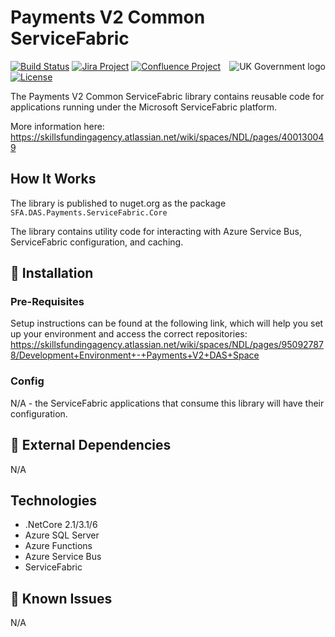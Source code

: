 # Payments V2 Common ServiceFabric

<img src="https://avatars.githubusercontent.com/u/9841374?s=200&v=4" align="right" alt="UK Government logo">

[![Build Status](https://dev.azure.com/sfa-gov-uk/DCT/_apis/build/status/GitHub/NuGet%20Packages/DAS-Payments-V2-Common-ServiceFabric/SkillsFundingAgency.das-payments-v2-common-servicefabric?branchName=main)](https://dev.azure.com/sfa-gov-uk/DCT/_apis/build/status/GitHub/NuGet%20Packages/DAS-Payments-V2-Common-ServiceFabric/SkillsFundingAgency.das-payments-v2-common-servicefabric?branchName=main)
[![Jira Project](https://img.shields.io/badge/Jira-Project-blue)](https://skillsfundingagency.atlassian.net/secure/RapidBoard.jspa?rapidView=782&projectKey=PV2)
[![Confluence Project](https://img.shields.io/badge/Confluence-Project-blue)](https://skillsfundingagency.atlassian.net/wiki/spaces/NDL/pages/3700621400/Provider+and+Employer+Payments+Payments+BAU)
[![License](https://img.shields.io/badge/license-MIT-lightgrey.svg?longCache=true&style=flat-square)](https://en.wikipedia.org/wiki/MIT_License)


The Payments V2 Common ServiceFabric library contains reusable code for applications running under the Microsoft ServiceFabric platform.

More information here: https://skillsfundingagency.atlassian.net/wiki/spaces/NDL/pages/400130049

## How It Works

The library is published to nuget.org as the package `SFA.DAS.Payments.ServiceFabric.Core`

The library contains utility code for interacting with Azure Service Bus, ServiceFabric configuration, and caching.

## 🚀 Installation

### Pre-Requisites

Setup instructions can be found at the following link, which will help you set up your environment and access the correct repositories: https://skillsfundingagency.atlassian.net/wiki/spaces/NDL/pages/950927878/Development+Environment+-+Payments+V2+DAS+Space

### Config

N/A - the ServiceFabric applications that consume this library will have their configuration.

## 🔗 External Dependencies

N/A

## Technologies

* .NetCore 2.1/3.1/6
* Azure SQL Server
* Azure Functions
* Azure Service Bus
* ServiceFabric

## 🐛 Known Issues

N/A
